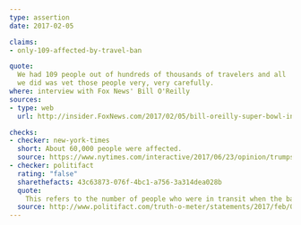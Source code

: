 ```yaml
---
type: assertion
date: 2017-02-05

claims:
- only-109-affected-by-travel-ban

quote:
  We had 109 people out of hundreds of thousands of travelers and all
  we did was vet those people very, very carefully.
where: interview with Fox News' Bill O'Reilly
sources:
- type: web
  url: http://insider.FoxNews.com/2017/02/05/bill-oreilly-super-bowl-interview-presses-trump-travel-ban-vladimir-putin

checks:
- checker: new-york-times
  short: About 60,000 people were affected.
  source: https://www.nytimes.com/interactive/2017/06/23/opinion/trumps-lies.html
- checker: politifact
  rating: "false"
  sharethefacts: 43c63873-076f-4bc1-a756-3a314dea028b
  quote:
    This refers to the number of people who were in transit when the ban was announced. It doesn’t account for people who tried to board flights to the United States (over 1,200) and were denied, for visas that were revoked (about 60,000 according to the State Department) or for refugees admitted (64,000 in the last two fiscal years).
  source: http://www.politifact.com/truth-o-meter/statements/2017/feb/06/donald-trump/president-trump-says-109-people-were-affected-trav/
---
```

